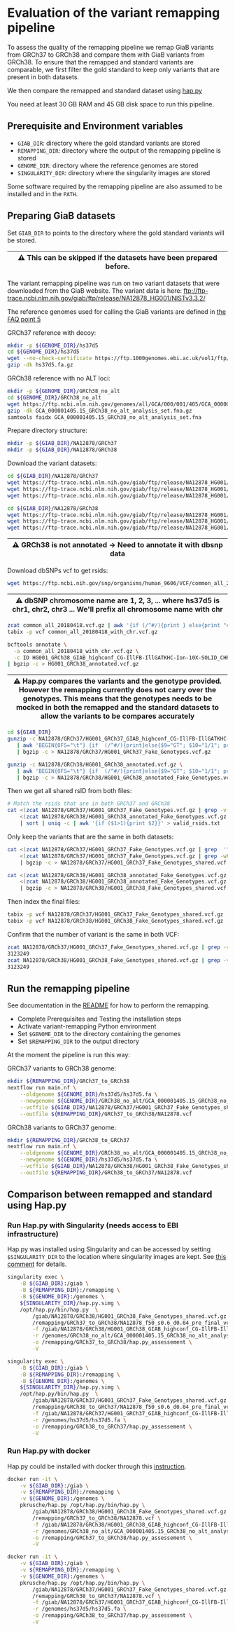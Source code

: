 # Evaluation of the variant remapping pipeline

To assess the quality of the remapping pipeline we remap GiaB variants from GRCh37 to GRCh38 and compare them with GiaB variants from GRCh38. To ensure that the remapped and standard variants are comparable, we first filter the gold standard to keep only variants that are present in both datasets.

We then compare the remapped and standard dataset using [hap.py](https://github.com/Illumina/hap.py)

You need at least 30 GB RAM and 45 GB disk space to run this pipeline.

## Prerequisite and Environment variables

* `GIAB_DIR`: directory where the gold standard variants are stored
* `REMAPPING_DIR`: directory where the output of the remapping pipeline is stored
* `GENOME_DIR`: directory where the reference genomes are stored
* `SINGULARITY_DIR`: directory where the singularity images are stored

Some software required by the remapping pipeline are also assumed to be installed and in the `PATH`.

## Preparing GiaB datasets 

Set `GIAB_DIR` to points to the directory where the gold standard variants will be stored.

|:warning: This can be skipped if the datasets have been prepared before.|
|---|

The variant remapping pipeline was run on two variant datasets that were downloaded from the GiaB website. The variant data is here: ftp://ftp-trace.ncbi.nlm.nih.gov/giab/ftp/release/NA12878_HG001/NISTv3.3.2/

The reference genomes used for calling the GiaB variants are defined in [the FAQ point 5](https://www.nist.gov/programs-projects/faqs-genome-bottle)

GRCh37 reference with decoy:

```bash
mkdir -p ${GENOME_DIR}/hs37d5
cd ${GENOME_DIR}/hs37d5
wget --no-check-certificate https://ftp.1000genomes.ebi.ac.uk/vol1/ftp/technical/reference/phase2_reference_assembly_sequence/hs37d5.fa.gz
gzip -dk hs37d5.fa.gz
```

GRCh38 reference with no ALT loci: 

```bash
mkdir -p ${GENOME_DIR}/GRCh38_no_alt
cd ${GENOME_DIR}/GRCh38_no_alt
wget https://ftp.ncbi.nlm.nih.gov/genomes/all/GCA/000/001/405/GCA_000001405.15_GRCh38/seqs_for_alignment_pipelines.ucsc_ids/GCA_000001405.15_GRCh38_no_alt_analysis_set.fna.gz
gzip -dk GCA_000001405.15_GRCh38_no_alt_analysis_set.fna.gz
samtools faidx GCA_000001405.15_GRCh38_no_alt_analysis_set.fna
```

Prepare directory structure:

```bash
mkdir -p ${GIAB_DIR}/NA12878/GRCh37
mkdir -p ${GIAB_DIR}/NA12878/GRCh38
```

Download the variant datasets:

```bash
cd ${GIAB_DIR}/NA12878/GRCh37
wget https://ftp-trace.ncbi.nlm.nih.gov/giab/ftp/release/NA12878_HG001/NISTv3.3.2/GRCh37/HG001_GRCh37_GIAB_highconf_CG-IllFB-IllGATKHC-Ion-10X-SOLID_CHROM1-X_v.3.3.2_highconf_PGandRTGphasetransfer.vcf.gz
wget https://ftp-trace.ncbi.nlm.nih.gov/giab/ftp/release/NA12878_HG001/NISTv3.3.2/GRCh37/HG001_GRCh37_GIAB_highconf_CG-IllFB-IllGATKHC-Ion-10X-SOLID_CHROM1-X_v.3.3.2_highconf_PGandRTGphasetransfer.vcf.gz.tbi
wget https://ftp-trace.ncbi.nlm.nih.gov/giab/ftp/release/NA12878_HG001/NISTv3.3.2/GRCh37/HG001_GRCh37_GIAB_highconf_CG-IllFB-IllGATKHC-Ion-10X-SOLID_CHROM1-X_v.3.3.2_highconf_nosomaticdel.bed
```

```bash
cd ${GIAB_DIR}/NA12878/GRCh38
wget https://ftp-trace.ncbi.nlm.nih.gov/giab/ftp/release/NA12878_HG001/NISTv3.3.2/GRCh38/HG001_GRCh38_GIAB_highconf_CG-IllFB-IllGATKHC-Ion-10X-SOLID_CHROM1-X_v.3.3.2_highconf_PGandRTGphasetransfer.vcf.gz
wget https://ftp-trace.ncbi.nlm.nih.gov/giab/ftp/release/NA12878_HG001/NISTv3.3.2/GRCh38/HG001_GRCh38_GIAB_highconf_CG-IllFB-IllGATKHC-Ion-10X-SOLID_CHROM1-X_v.3.3.2_highconf_PGandRTGphasetransfer.vcf.gz.tbi
wget https://ftp-trace.ncbi.nlm.nih.gov/giab/ftp/release/NA12878_HG001/NISTv3.3.2/GRCh38/HG001_GRCh38_GIAB_highconf_CG-IllFB-IllGATKHC-Ion-10X-SOLID_CHROM1-X_v.3.3.2_highconf_nosomaticdel_noCENorHET7.bed
```

|:warning: GRCh38 is not annotated -> Need to annotate it with dbsnp data|
|---|

Download dbSNPs vcf to get rsids:

```bash
wget https://ftp.ncbi.nih.gov/snp/organisms/human_9606/VCF/common_all_20180418.vcf.gz
```

|:warning: dbSNP chromosome name are 1, 2, 3, ... where hs37d5 is chr1, chr2, chr3 ...  We'll prefix all chromosome name with chr|
|---|

```bash
zcat common_all_20180418.vcf.gz | awk '{if (/^#/){print } else{print "chr"$0}}' | bgzip -c > common_all_20180418_with_chr.vcf.gz
tabix -p vcf common_all_20180418_with_chr.vcf.gz
```

```bash 
bcftools annotate \
  -a common_all_20180418_with_chr.vcf.gz \
  -c ID HG001_GRCh38_GIAB_highconf_CG-IllFB-IllGATKHC-Ion-10X-SOLID_CHROM1-X_v.3.3.2_highconf_PGandRTGphasetransfer.vcf.gz \
| bgzip -c > HG001_GRCh38_annotated.vcf.gz
```

|:warning: Hap.py compares the variants and the genotype provided. However the remapping currently does not carry over the genotypes. This means that the genotypes needs to be mocked in both the remapped and the standard datasets to allow the variants to be compares accurately|
|---|

```bash
cd ${GIAB_DIR}
gunzip -c NA12878/GRCh37/HG001_GRCh37_GIAB_highconf_CG-IllFB-IllGATKHC-Ion-10X-SOLID_CHROM1-X_v.3.3.2_highconf_PGandRTGphasetransfer.vcf.gz \
   | awk 'BEGIN{OFS="\t"} {if  (/^#/){print}else{$9="GT"; $10="1/1"; print $0}}' \
   | bgzip -c > NA12878/GRCh37/HG001_GRCh37_Fake_Genotypes.vcf.gz

gunzip -c NA12878/GRCh38/HG001_GRCh38_annotated.vcf.gz \
   | awk 'BEGIN{OFS="\t"} {if  (/^#/){print}else{$9="GT"; $10="1/1"; print $0}}' \
   | bgzip -c > NA12878/GRCh38/HG001_GRCh38_annotated_Fake_Genotypes.vcf.gz 
```

Then we get all shared rsID from both files:

```bash
# Match the rsids that are in both GRCh37 and GRCh38
cat <(zcat NA12878/GRCh37/HG001_GRCh37_Fake_Genotypes.vcf.gz | grep -v '^#' | cut -f 3 | sort | uniq ) \
    <(zcat NA12878/GRCh38/HG001_GRCh38_annotated_Fake_Genotypes.vcf.gz | grep -v '^#' | cut -f 3 | sort | uniq ) \
    | sort | uniq -c | awk '{if ($1>1){print $2}}' > valid_rsids.txt
```

Only keep the variants that are the same in both datasets:

```bash
cat <(zcat NA12878/GRCh37/HG001_GRCh37_Fake_Genotypes.vcf.gz | grep  '^#') \
    <(zcat NA12878/GRCh37/HG001_GRCh37_Fake_Genotypes.vcf.gz | grep -wFf valid_rsids.txt) \
    | bgzip -c > NA12878/GRCh37/HG001_GRCh37_Fake_Genotypes_shared.vcf.gz 

cat <(zcat NA12878/GRCh38/HG001_GRCh38_annotated_Fake_Genotypes.vcf.gz | grep '^#') \
    <(zcat NA12878/GRCh38/HG001_GRCh38_annotated_Fake_Genotypes.vcf.gz | grep -wFf valid_rsids.txt) \
    | bgzip -c > NA12878/GRCh38/HG001_GRCh38_Fake_Genotypes_shared.vcf.gz 
```

Then index the final files:

```bash 
tabix -p vcf NA12878/GRCh37/HG001_GRCh37_Fake_Genotypes_shared.vcf.gz 
tabix -p vcf NA12878/GRCh38/HG001_GRCh38_Fake_Genotypes_shared.vcf.gz 
```

Confirm that the number of variant is the same in both VCF:

```bash 
zcat NA12878/GRCh37/HG001_GRCh37_Fake_Genotypes_shared.vcf.gz | grep -v '#' | cut -f 3 | sort | uniq | wc -l
3123249
zcat NA12878/GRCh38/HG001_GRCh38_Fake_Genotypes_shared.vcf.gz | grep -v '#' | cut -f 3 | sort | uniq | wc -l
3123249
```

## Run the remapping pipeline 

See documentation in the [README](README.md) for how to perform the remapping.
* Complete Prerequisites and Testing the installation steps
* Activate variant-remapping Python environment
* Set `$GENOME_DIR` to the directory containing the genomes 
* Set `$REMAPPING_DIR` to the output directory

At the moment the pipeline is run this way: 

GRCh37 variants to GRCh38 genome:

```bash
mkdir ${REMAPPING_DIR}/GRCh37_to_GRCh38
nextflow run main.nf \
    --oldgenome ${GENOME_DIR}/hs37d5/hs37d5.fa \
    --newgenome ${GENOME_DIR}/GRCh38_no_alt/GCA_000001405.15_GRCh38_no_alt_analysis_set.fna \
    --vcffile ${GIAB_DIR}/NA12878/GRCh37/HG001_GRCh37_Fake_Genotypes_shared.vcf.gz \
    --outfile ${REMAPPING_DIR}/GRCh37_to_GRCh38/NA12878.vcf
```

GRCh38 variants to GRCh37 genome:

```bash
mkdir ${REMAPPING_DIR}/GRCh38_to_GRCh37
nextflow run main.nf \
    --oldgenome ${GENOME_DIR}/GRCh38_no_alt/GCA_000001405.15_GRCh38_no_alt_analysis_set.fna \
    --newgenome ${GENOME_DIR}/hs37d5/hs37d5.fa \
    --vcffile ${GIAB_DIR}/NA12878/GRCh38/HG001_GRCh38_Fake_Genotypes_shared.vcf.gz \
    --outfile ${REMAPPING_DIR}/GRCh38_to_GRCh37/NA12878.vcf
```

## Comparison between remapped and standard using Hap.py

### Run Hap.py with Singularity (needs access to EBI infrastructure)

Hap.py was installed using Singularity and can be accessed by setting `$SINGULARITY_DIR` to the location where singularity images are kept. See [this comment](https://www.ebi.ac.uk/panda/jira/browse/EVA-1835?focusedCommentId=312411&page=com.atlassian.jira.plugin.system.issuetabpanels%3Acomment-tabpanel#comment-312411) for details.

```bash
singularity exec \
    -B ${GIAB_DIR}:/giab \
    -B ${REMAPPING_DIR}:/remapping \
    -B ${GENOME_DIR}:/genomes \
    ${SINGULARITY_DIR}/hap.py.simg \
    /opt/hap.py/bin/hap.py  \
        /giab/NA12878/GRCh38/HG001_GRCh38_Fake_Genotypes_shared.vcf.gz \
        /remapping/GRCh37_to_GRCh38/NA12878_f50_s0.6_d0.04_pre_final_vcf_fixed.vcf.gz \
        -f /giab/NA12878/GRCh38/HG001_GRCh38_GIAB_highconf_CG-IllFB-IllGATKHC-Ion-10X-SOLID_CHROM1-X_v.3.3.2_highconf_nosomaticdel_noCENorHET7.bed \
        -r /genomes/GRCh38_no_alt/GCA_000001405.15_GRCh38_no_alt_analysis_set.fna \
        -o /remapping/GRCh37_to_GRCh38/hap.py_assessement \
        -V
```

```bash
singularity exec \
    -B ${GIAB_DIR}:/giab \
    -B ${REMAPPING_DIR}:/remapping \
    -B ${GENOME_DIR}:/genomes \
    ${SINGULARITY_DIR}/hap.py.simg \
    /opt/hap.py/bin/hap.py  \
        /giab/NA12878/GRCh37/HG001_GRCh37_Fake_Genotypes_shared.vcf.gz \
        /remapping/GRCh38_to_GRCh37/NA12878_f50_s0.6_d0.04_pre_final_vcf_fixed.vcf.gz \
        -f /giab/NA12878/GRCh37/HG001_GRCh37_GIAB_highconf_CG-IllFB-IllGATKHC-Ion-10X-SOLID_CHROM1-X_v.3.3.2_highconf_nosomaticdel.bed \
        -r /genomes/hs37d5/hs37d5.fa \
        -o /remapping/GRCh38_to_GRCh37/hap.py_assessement \
        -V
```

### Run Hap.py with docker

Hap.py could be installed with docker through this [instruction](https://github.com/Illumina/hap.py#docker).

```bash
docker run -it \
    -v ${GIAB_DIR}:/giab \
    -v ${REMAPPING_DIR}:/remapping \
    -v ${GENOME_DIR}:/genomes \
    pkrusche/hap.py /opt/hap.py/bin/hap.py \
        /giab/NA12878/GRCh38/HG001_GRCh38_Fake_Genotypes_shared.vcf.gz \
        /remapping/GRCh37_to_GRCh38/NA12878.vcf \
        -f /giab/NA12878/GRCh38/HG001_GRCh38_GIAB_highconf_CG-IllFB-IllGATKHC-Ion-10X-SOLID_CHROM1-X_v.3.3.2_highconf_nosomaticdel_noCENorHET7.bed \
        -r /genomes/GRCh38_no_alt/GCA_000001405.15_GRCh38_no_alt_analysis_set.fna \
        -o /remapping/GRCh37_to_GRCh38/hap.py_assessement \
        -V
```

```bash
docker run -it \
    -v ${GIAB_DIR}:/giab \
    -v ${REMAPPING_DIR}:/remapping \
    -v ${GENOME_DIR}:/genomes \
    pkrusche/hap.py /opt/hap.py/bin/hap.py \
        /giab/NA12878/GRCh37/HG001_GRCh37_Fake_Genotypes_shared.vcf.gz \
        /remapping/GRCh38_to_GRCh37/NA12878.vcf \
        -f /giab/NA12878/GRCh37/HG001_GRCh37_GIAB_highconf_CG-IllFB-IllGATKHC-Ion-10X-SOLID_CHROM1-X_v.3.3.2_highconf_nosomaticdel.bed \
        -r /genomes/hs37d5/hs37d5.fa \
        -o /remapping/GRCh38_to_GRCh37/hap.py_assessement \
        -V
```

